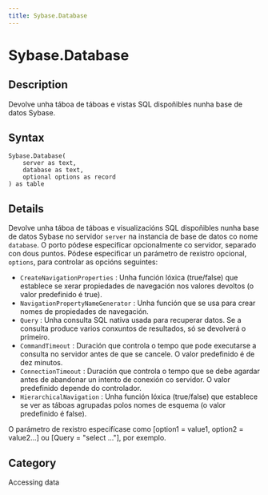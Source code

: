 ```yaml
---
title: Sybase.Database
---
```


# Sybase.Database


## Description

Devolve unha táboa de táboas e vistas SQL dispoñibles nunha base de datos Sybase.


## Syntax

```powerquery
Sybase.Database(
    server as text,
    database as text,
    optional options as record
) as table
```


## Details

Devolve unha táboa de táboas e visualizacións SQL dispoñibles nunha base de datos Sybase no servidor <code>server</code> na instancia de base de datos co nome <code>database</code>. O porto pódese especificar opcionalmente co servidor, separado con dous puntos. Pódese especificar un parámetro de rexistro opcional, <code>options</code>, para controlar as opcións seguintes:    <ul><li><code>CreateNavigationProperties</code> : Unha funci&#243;n l&#243;xica (true/false) que establece se xerar propiedades de navegaci&#243;n nos valores devoltos (o valor predefinido &#233; true).</li><li><code>NavigationPropertyNameGenerator</code> : Unha funci&#243;n que se usa para crear nomes de propiedades de navegaci&#243;n.</li><li><code>Query</code> : Unha consulta SQL nativa usada para recuperar datos. Se a consulta produce varios conxuntos de resultados, s&#243; se devolver&#225; o primeiro.</li><li><code>CommandTimeout</code> : Duraci&#243;n que controla o tempo que pode executarse a consulta no servidor antes de que se cancele. O valor predefinido &#233; de dez minutos.</li><li><code>ConnectionTimeout</code> : Duraci&#243;n que controla o tempo que se debe agardar antes de abandonar un intento de conexi&#243;n co servidor. O valor predefinido depende do controlador.</li><li><code>HierarchicalNavigation</code> : Unha funci&#243;n l&#243;xica (true/false) que establece se ver as t&#225;boas agrupadas polos nomes de esquema (o valor predefinido &#233; false).</li></ul>    O parámetro de rexistro especifícase como [option1 = value1, option2 = value2...] ou [Query = "select ..."], por exemplo.    



## Category
Accessing data

